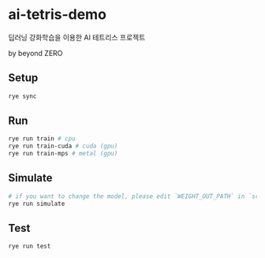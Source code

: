 # ai-tetris-demo

딥러닝 강화학습을 이용한 AI 테트리스 프로젝트

by beyond ZERO

## Setup

```bash
rye sync
```

## Run

```bash
rye run train # cpu
rye run train-cuda # cuda (gpu)
rye run train-mps # metal (gpu)
```

## Simulate

```bash
# if you want to change the model, please edit `WEIGHT_OUT_PATH` in `src/tetris_project/ai/NN.py`
rye run simulate
```

## Test

```bash
rye run test
```
